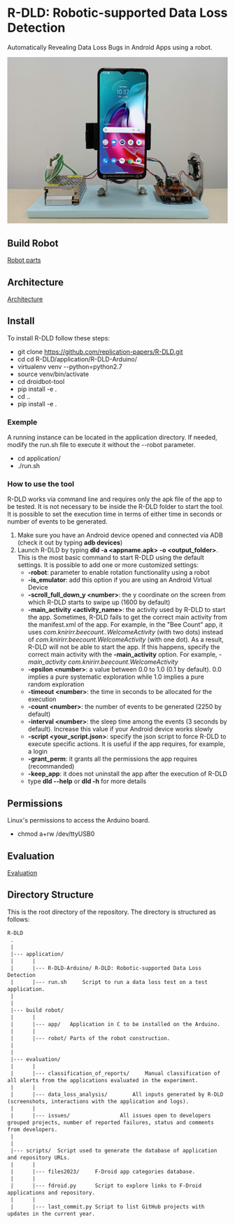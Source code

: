 # R-DLD: Robotic-supported Data Loss Detection
Automatically Revealing Data Loss Bugs in Android Apps using a robot.

![R-DLD](build%20robot/robot/robot.jpg)

## Build Robot
[Robot parts](build%20robot/README.MD)


## Architecture
[Architecture](application/README.md)


## Install
To install R-DLD follow these steps:
* git clone https://github.com/replication-papers/R-DLD.git
* cd cd R-DLD/application/R-DLD-Arduino/
* virtualenv venv --python=python2.7
* source venv/bin/activate
* cd droidbot-tool
* pip install -e .
* cd ..
* pip install -e .
### Exemple
A running instance can be located in the application directory. If needed, modify the run.sh file to execute it without the --robot parameter.
* cd application/
* ./run.sh


### How to use the tool
R-DLD works via command line and requires only the apk file of the app to be tested. It is not necessary to be inside the R-DLD folder to start the tool. It is possible to set the execution time in terms of either time in seconds or number of events to be generated. 
1) Make sure you have an Android device opened and connected via ADB (check it out by typing **adb devices**)
2) Launch R-DLD by typing **dld -a <appname.apk> -o <output_folder>**. This is the most basic command to start R-DLD using the default settings. 
It is possible to add one or more customized settings:
   - **-robot**: parameter to enable rotation functionality using a robot
   - **-is_emulator**: add this option if you are using an Android Virtual Device
   - **-scroll_full_down_y \<number\>**: the y coordinate on the screen from which R-DLD starts to swipe up (1600 by default)
   - **-main_activity <activity_name>**: the activity used by R-DLD to start the app. Sometimes, R-DLD fails to get the correct main activity from the manifest.xml of the app. For example, in the "Bee Count" app, it uses *com.knirirr.beecount..WelcomeActivity* (with two dots) instead of *com.knirirr.beecount.WelcomeActivity* (with one dot).
As a result, R-DLD will not be able to start the app. If this happens, specify the correct main activity with the **-main_activity** option. For example, *-main_activity com.knirirr.beecount.WelcomeActivity*
   - **-epsilon \<number\>**: a value between 0.0 to 1.0 (0.1 by default). 0.0 implies a pure systematic exploration while 1.0 
   implies a pure random exploration
   - **-timeout \<number\>**: the time in seconds to be allocated for the execution
   - **-count \<number\>**: the number of events to be generated (2250 by default)
   - **-interval \<number\>**: the sleep time among the events (3 seconds by default). Increase this value if your Android device works slowly
   - **-script <your_script.json>**: specify the json script to force R-DLD to execute specific actions. It is useful if the app requires, for example, a login
   - **-grant_perm**: it grants all the permissions the app requires (recommanded)
   - **-keep_app**: it does not uninstall the app after the execution of R-DLD
   - type **dld --help** or **dld -h** for more details


## Permissions
Linux's permissions to access the Arduino board.
* chmod a+rw /dev/ttyUSB0


## Evaluation

[Evaluation](evaluation/README.md)

Directory Structure
---------------
This is the root directory of the repository. The directory is structured as follows:

    R-DLD
     .
     |
     |--- application/ 
     |		|
     |		|--- R-DLD-Arduino/	R-DLD: Robotic-supported Data Loss Detection 
     |		|--- run.sh		Script to run a data loss test on a test application. 
     |
     |
     |--- build robot/
     |		|
     |		|--- app/	Application in C to be installed on the Arduino.
     |		|
     |		|--- robot/	Parts of the robot construction.
     |
     |
     |--- evaluation/
     |		|
     |		|--- classification_of_reports/		Manual classification of all alerts from the applications evaluated in the experiment.
     |		|
     |		|--- data_loss_analysis/		All inputs generated by R-DLD (screenshots, interactions with the application and logs).
     |		|
     |		|--- issues/				All issues open to developers grouped projects, number of reported failures, status and comments from developers.
     |
     |
     |--- scripts/	Script used to generate the database of application and repository URLs.
     |		|
     |		|--- files2023/		F-Droid app categories database.
     |		|
     |		|--- fdroid.py		Script to explore links to F-Droid applications and repository.
     |		|
     |		|--- last_commit.py	Script to list GitHub projects with updates in the current year.
     
  
